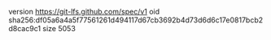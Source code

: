 version https://git-lfs.github.com/spec/v1
oid sha256:df05a6a4a5f77561261d494117d67cb3692b4d73d6d6c17e0817bcb2d8cac9c1
size 5053
